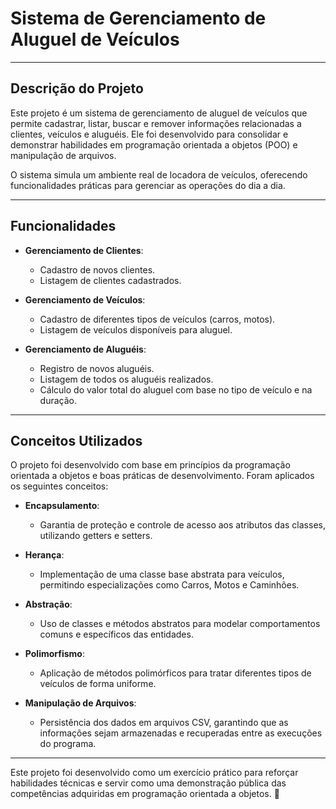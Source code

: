 # Sistema de Gerenciamento de Aluguel de Veículos

---

## **Descrição do Projeto**

Este projeto é um sistema de gerenciamento de aluguel de veículos que permite cadastrar, listar, buscar e remover informações relacionadas a clientes, veículos e aluguéis. Ele foi desenvolvido para consolidar e demonstrar habilidades em programação orientada a objetos (POO) e manipulação de arquivos.

O sistema simula um ambiente real de locadora de veículos, oferecendo funcionalidades práticas para gerenciar as operações do dia a dia.

---

## **Funcionalidades**

- **Gerenciamento de Clientes**:
    - Cadastro de novos clientes.
    - Listagem de clientes cadastrados.

- **Gerenciamento de Veículos**:
    - Cadastro de diferentes tipos de veículos (carros, motos).
    - Listagem de veículos disponíveis para aluguel.

- **Gerenciamento de Aluguéis**:
    - Registro de novos aluguéis.
    - Listagem de todos os aluguéis realizados.
    - Cálculo do valor total do aluguel com base no tipo de veículo e na duração.

---

## **Conceitos Utilizados**

O projeto foi desenvolvido com base em princípios da programação orientada a objetos e boas práticas de desenvolvimento. Foram aplicados os seguintes conceitos:

- **Encapsulamento**:
    - Garantia de proteção e controle de acesso aos atributos das classes, utilizando getters e setters.

- **Herança**:
    - Implementação de uma classe base abstrata para veículos, permitindo especializações como Carros, Motos e Caminhões.

- **Abstração**:
    - Uso de classes e métodos abstratos para modelar comportamentos comuns e específicos das entidades.

- **Polimorfismo**:
    - Aplicação de métodos polimórficos para tratar diferentes tipos de veículos de forma uniforme.

- **Manipulação de Arquivos**:
    - Persistência dos dados em arquivos CSV, garantindo que as informações sejam armazenadas e recuperadas entre as execuções do programa.

---

Este projeto foi desenvolvido como um exercício prático para reforçar habilidades técnicas e servir como uma demonstração pública das competências adquiridas em programação orientada a objetos. 🚀

